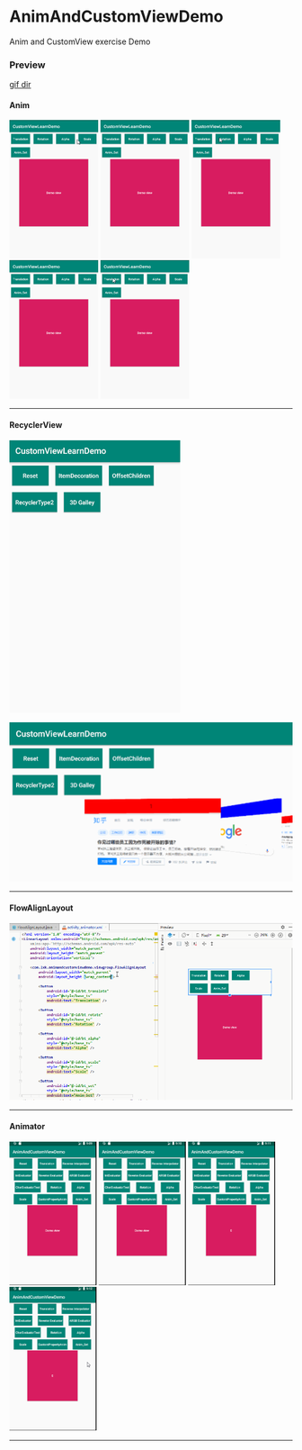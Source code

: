 # AnimAndCustomViewDemo

Anim and CustomView exercise Demo

### Preview
[gif dir](https://github.com/103style/CustomViewLearndemo/tree/master/gif)

#### Anim
<img src="https://github.com/103style/AnimAndCustomViewDemo/blob/master/gif/anim_xml/alpha.gif"  height="246" width="158"> <img src="https://github.com/103style/AnimAndCustomViewDemo/blob/master/gif/anim_xml/anim_set_xml.gif"  height="246" width="158"> <img src="https://github.com/103style/AnimAndCustomViewDemo/blob/master/gif/anim_xml/roration.gif"  height="246" width="158"> <img src="https://github.com/103style/AnimAndCustomViewDemo/blob/master/gif/anim_xml/scale.gif"  height="246" width="158"> <img src="https://github.com/103style/AnimAndCustomViewDemo/blob/master/gif/anim_xml/translation.gif"  height="246" width="158"> 

---

#### RecyclerView
![recyclerview.gif](https://github.com/103style/AnimAndCustomViewDemo/blob/master/gif/recyclerview/recyclerview.gif)

![recyclerview3d.gif](https://github.com/103style/AnimAndCustomViewDemo/blob/master/gif/recyclerview/recyclerview3d.gif)

---

#### FlowAlignLayout
![FlowAlignLayout.gif](https://github.com/103style/AnimAndCustomViewDemo/blob/master/gif/viewgroup/FlowAlignLayout.gif)

---

#### Animator
<img src="https://github.com/103style/AnimAndCustomViewDemo/blob/master/gif/animator/transaltion.gif"  height="255" width="155"> <img src="https://github.com/103style/AnimAndCustomViewDemo/blob/master/gif/animator/evaluator.gif"  height="255" width="155"> <img src="https://github.com/103style/AnimAndCustomViewDemo/blob/master/gif/animator/ObjectAnimator.gif"  height="255" width="155"> <img src="https://github.com/103style/AnimAndCustomViewDemo/blob/master/gif/animator/AnimatorSet.gif"  height="255" width="155"> 

---
